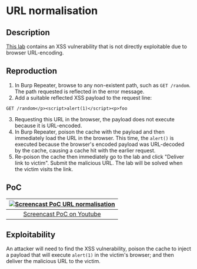 # URL normalisation

## Description

[This lab](https://portswigger.net/web-security/web-cache-poisoning/exploiting-implementation-flaws/lab-web-cache-poisoning-normalization) contains an XSS vulnerability that is not directly exploitable due to browser URL-encoding. 

## Reproduction

1. In Burp Repeater, browse to any non-existent path, such as `GET /random`. The path requested is reflected in the error message.
2. Add a suitable reflected XSS payload to the request line:

```text
GET /random</p><script>alert(1)</script><p>foo
```

3. Requesting this URL in the browser, the payload does not execute because it is URL-encoded.
4. In Burp Repeater, poison the cache with the payload and then immediately load the URL in the browser. This time, the `alert()` is executed because the browser's encoded payload was URL-decoded by the cache, causing a cache hit with the earlier request.
5. Re-poison the cache then immediately go to the lab and click "Deliver link to victim". Submit the malicious URL. The lab will be solved when the victim visits the link.

## PoC

| [![Screencast PoC URL normalisation](http://img.youtube.com/vi/idIfGIOM3g4/0.jpg)](http://www.youtube.com/watch?v=idIfGIOM3g4 "URL normalisation") |
|:--:|
| [Screencast PoC on Youtube](http://www.youtube.com/watch?v=idIfGIOM3g4) |

## Exploitability

An attacker will need to find the XSS vulnerability, poison the cache to inject a payload that will execute `alert(1)` in the victim's browser; and then deliver the malicious URL to the victim. 
